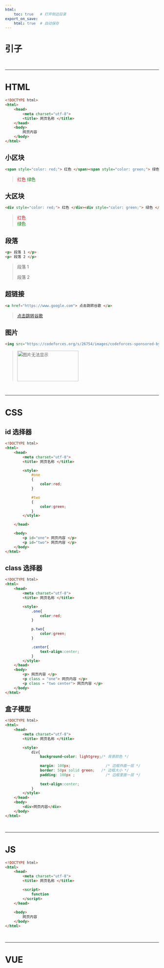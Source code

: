 ```yaml
---
html:
    toc: true   # 打开侧边目录
export_on_save:
    html: true  # 自动保存
---
```


# 引子


<br>

---


# HTML

```html
<!DOCTYPE html>
<html>
    <head>
        <meta charset="utf-8"> 
        <title> 网页名称 </title>
    </head>
    <body>
        网页内容
    </body>
</html>
```

## 小区块

```html
<span style="color: red;"> 红色 </span><span style="color: green;"> 绿色 </span>
```

> <span style="color: red;"> 红色 </span><span style="color: green;"> 绿色 </span>

## 大区块

```html
<div style="color: red;"> 红色 </div><div style="color: green;"> 绿色 </div>
```

> <div style="color: red;"> 红色 </div><div style="color: green;"> 绿色 </div>

## 段落

```html
<p> 段落 1 </p>
<p> 段落 2 </p>
```

> <p> 段落 1 </p>
> <p> 段落 2 </p>

## 超链接

```html
<a href="https://www.google.com"> 点击跳转谷歌 </a>
```
> <a href="https://www.google.com"> 点击跳转谷歌 </a>

## 图片

```html
<img src="https://codeforces.org/s/26754/images/codeforces-sponsored-by-ton.png" alt="图片无法显示" width="200" height="100">
```

> <img src="https://codeforces.org/s/26754/images/codeforces-sponsored-by-ton.png" alt="图片无法显示" width="200" height="100">

<br>

---


# CSS

## id 选择器

```html
<!DOCTYPE html>
<html>
    <head>
        <meta charset="utf-8"> 
        <title> 网页名称 </title>

        <style>
            #one
            {
                color:red;
            }

            #two
            {
                color:green;
            }
        </style>

    </head>

    <body>
        <p id="one"> 网页内容 </p>
        <p id="two"> 网页内容 </p>
    </body>
</html>
```

## class 选择器

```html
<!DOCTYPE html>
<html>
    <head>
        <meta charset="utf-8"> 
        <title> 网页名称 </title>

        <style>
            .one{
                color:red;
            }

            p.two{
                color:green;
            }

            .center{
                text-align:center;
            }
        </style>
    </head>
    <body>
        <p> 网页内容 </p>
        <p class = "one"> 网页内容 </p>
        <p class = "two center"> 网页内容 </p>
    </body>
</html>
```

## 盒子模型

```html
<!DOCTYPE html>
<html>
    <head>
        <meta charset="utf-8"> 
        <title> 网页名称 </title>

        <style>
            div{
                background-color: lightgrey;/* 背景颜色 */
                
                margin: 100px;                /* 边框外面一层 */
                border: 50px solid green;   /* 边框大小 */
                padding: 100px ;              /* 边框里面一层 */
                
                text-align:center;
            }
        </style>
    </head>
    <body>
        <div>网页内容</div>
    </body>
</html>
```


<br>

---



# JS

```html
<!DOCTYPE html>
<html>
    <head>
        <meta charset="utf-8"> 
        <title> 网页名称 </title>

        <script>
            function
        </script>
    </head>    
    
    <body>
        网页内容
    </body>
</html>
```


<br>

---

# VUE



